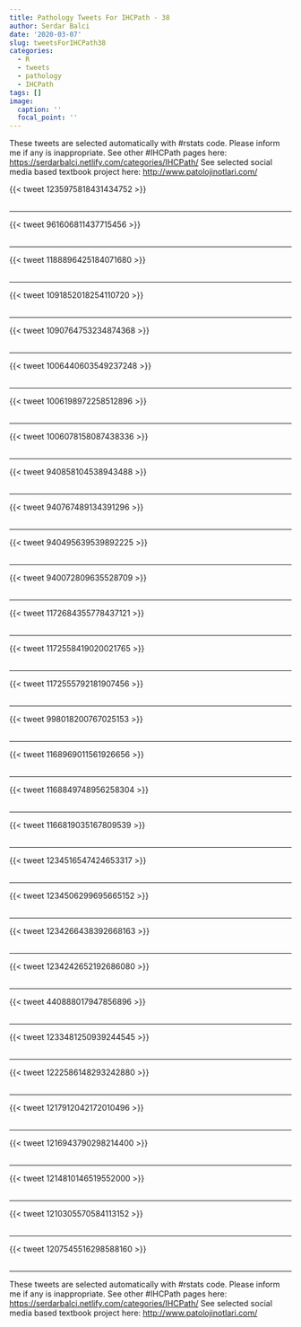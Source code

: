 ```yaml
---
title: Pathology Tweets For IHCPath - 38
author: Serdar Balci
date: '2020-03-07'
slug: tweetsForIHCPath38
categories:
  - R
  - tweets
  - pathology
  - IHCPath
tags: []
image:
  caption: ''
  focal_point: ''
---
```



These tweets are selected automatically with #rstats code. Please inform me if any is inappropriate.
See other #IHCPath pages here: https://serdarbalci.netlify.com/categories/IHCPath/ 
See selected social media based textbook project here: http://www.patolojinotlari.com/

{{< tweet 1235975818431434752 >}}
<br>
<br>
<hr>
{{< tweet 961606811437715456 >}}
<br>
<br>
<hr>
{{< tweet 1188896425184071680 >}}
<br>
<br>
<hr>
{{< tweet 1091852018254110720 >}}
<br>
<br>
<hr>
{{< tweet 1090764753234874368 >}}
<br>
<br>
<hr>
{{< tweet 1006440603549237248 >}}
<br>
<br>
<hr>
{{< tweet 1006198972258512896 >}}
<br>
<br>
<hr>
{{< tweet 1006078158087438336 >}}
<br>
<br>
<hr>
{{< tweet 940858104538943488 >}}
<br>
<br>
<hr>
{{< tweet 940767489134391296 >}}
<br>
<br>
<hr>
{{< tweet 940495639539892225 >}}
<br>
<br>
<hr>
{{< tweet 940072809635528709 >}}
<br>
<br>
<hr>
{{< tweet 1172684355778437121 >}}
<br>
<br>
<hr>
{{< tweet 1172558419020021765 >}}
<br>
<br>
<hr>
{{< tweet 1172555792181907456 >}}
<br>
<br>
<hr>
{{< tweet 998018200767025153 >}}
<br>
<br>
<hr>
{{< tweet 1168969011561926656 >}}
<br>
<br>
<hr>
{{< tweet 1168849748956258304 >}}
<br>
<br>
<hr>
{{< tweet 1166819035167809539 >}}
<br>
<br>
<hr>
{{< tweet 1234516547424653317 >}}
<br>
<br>
<hr>
{{< tweet 1234506299695665152 >}}
<br>
<br>
<hr>
{{< tweet 1234266438392668163 >}}
<br>
<br>
<hr>
{{< tweet 1234242652192686080 >}}
<br>
<br>
<hr>
{{< tweet 440888017947856896 >}}
<br>
<br>
<hr>
{{< tweet 1233481250939244545 >}}
<br>
<br>
<hr>
{{< tweet 1222586148293242880 >}}
<br>
<br>
<hr>
{{< tweet 1217912042172010496 >}}
<br>
<br>
<hr>
{{< tweet 1216943790298214400 >}}
<br>
<br>
<hr>
{{< tweet 1214810146519552000 >}}
<br>
<br>
<hr>
{{< tweet 1210305570584113152 >}}
<br>
<br>
<hr>
{{< tweet 1207545516298588160 >}}
<br>
<br>
<hr>


These tweets are selected automatically with #rstats code. Please inform me if any is inappropriate.
See other #IHCPath pages here: https://serdarbalci.netlify.com/categories/IHCPath/ 
See selected social media based textbook project here: http://www.patolojinotlari.com/
